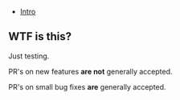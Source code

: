  - [Intro](#intro)

## <a name="intro"></a> WTF is this?

Just testing.

PR's on new features **are not** generally accepted.

PR's on small bug fixes **are** generally accepted.


[github]: https://github.com/profimedica
[stackoverflow]: https://stackoverflow.com/users/1001199/profimedica

